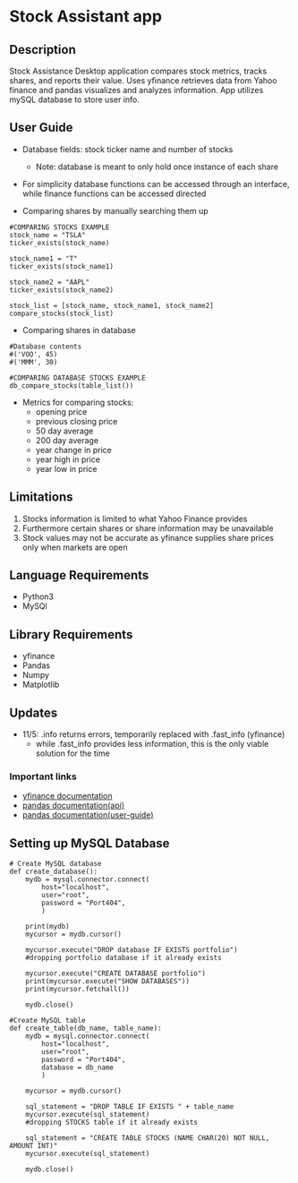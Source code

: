 # Stock Assistant app

## **Description** 
Stock Assistance Desktop application compares stock metrics, tracks shares, and reports their value.
Uses yfinance retrieves data from Yahoo finance and pandas visualizes and analyzes information.
App utilizes mySQL database to store user info.

## **User Guide**
+ Database fields: stock ticker name and number of stocks
  - Note: database is meant to only hold once instance of each share

+ For simplicity database functions can be accessed through an interface, while finance functions can be accessed directed
+ Comparing shares by manually searching them up <br />
```
#COMPARING STOCKS EXAMPLE
stock_name = "TSLA"
ticker_exists(stock_name)

stock_name1 = "T"
ticker_exists(stock_name1)

stock_name2 = "AAPL"
ticker_exists(stock_name2)

stock_list = [stock_name, stock_name1, stock_name2]
compare_stocks(stock_list)
```
+ Comparing shares in database <br />
```
#Database contents
#('VOO', 45)
#('MMM', 30)

#COMPARING DATABASE STOCKS EXAMPLE
db_compare_stocks(table_list())
```

+ Metrics for comparing stocks:
   - opening price
   - previous closing price
   - 50 day average
   - 200 day average
   - year change in price
   - year high in price
   - year low in price

## **Limitations**
1. Stocks information is limited to what Yahoo Finance provides
2. Furthermore certain shares or share information may be unavailable
3. Stock values may not be accurate as yfinance supplies share prices only when markets are open 

## **Language Requirements**
+ Python3 <br />
+ MySQl <br />

## **Library Requirements** 
+ yfinance <br />
+ Pandas <br />
+ Numpy <br />
+ Matplotlib <br />

## **Updates**
+ 11/5: .info returns errors, temporarily replaced with .fast_info (yfinance)
  - while .fast_info provides less information, this is the only viable solution for the time

### **Important links**
+ [yfinance documentation](https://pypi.org/project/yfinance)
+ [pandas documentation(api)](https://pandas.pydata.org/docs/reference/index.html)
+ [pandas documentation(user-guide)](https://pandas.pydata.org/docs/user_guide/index.html)

## **Setting up MySQL Database**
```
# Create MySQL database
def create_database():
    mydb = mysql.connector.connect(
        host="localhost",
        user="root", 
        password = "Port404",
        )

    print(mydb)
    mycursor = mydb.cursor()

    mycursor.execute("DROP database IF EXISTS portfolio")
    #dropping portfolio database if it already exists

    mycursor.execute("CREATE DATABASE portfolio")
    print(mycursor.execute("SHOW DATABASES"))
    print(mycursor.fetchall())

    mydb.close()

#Create MySQL table
def create_table(db_name, table_name):
    mydb = mysql.connector.connect(
        host="localhost",
        user="root", 
        password = "Port404",
        database = db_name
        )

    mycursor = mydb.cursor()

    sql_statement = "DROP TABLE IF EXISTS " + table_name
    mycursor.execute(sql_statement)
    #dropping STOCKS table if it already exists

    sql_statement = "CREATE TABLE STOCKS (NAME CHAR(20) NOT NULL, AMOUNT INT)"
    mycursor.execute(sql_statement)

    mydb.close()
```

